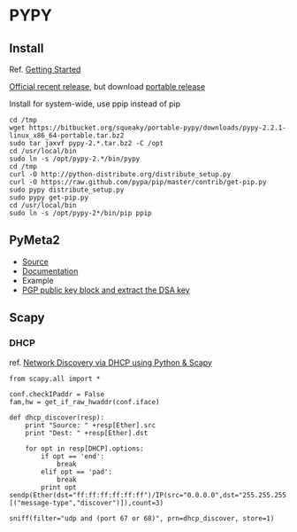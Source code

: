 
# PYPY

## Install
Ref. [Getting Started](http://doc.pypy.org/en/latest/getting-started.html)

[Official recent release](http://pypy.org/download.html), but download [portable release](https://github.com/squeaky-pl/portable-pypy)

Install for system-wide, use ppip instead of pip

    cd /tmp
    wget https://bitbucket.org/squeaky/portable-pypy/downloads/pypy-2.2.1-linux_x86_64-portable.tar.bz2
    sudo tar jaxvf pypy-2.*.tar.bz2 -C /opt
    cd /usr/local/bin
    sudo ln -s /opt/pypy-2.*/bin/pypy
    cd /tmp
    curl -O http://python-distribute.org/distribute_setup.py
    curl -O https://raw.github.com/pypa/pip/master/contrib/get-pip.py
    sudo pypy distribute_setup.py
    sudo pypy get-pip.py
    cd /usr/local/bin
    sudo ln -s /opt/pypy-2*/bin/pip ppip

## PyMeta2

* [Source](https://bitbucket.org/wkornewald/pymeta)
* [Documentation](https://screwtape.jottit.com/pymeta2_documentation)
* Example
 * [PGP public key block and extract the DSA key](http://formallanguage.blogspot.tw/2011/09/pymeta2-example.html)

## Scapy

### DHCP
ref. [Network Discovery via DHCP using Python & Scapy](http://www.hackdox.com/network-discovery-via-dhcp-using-python-scapy/)

    from scapy.all import *

    conf.checkIPaddr = False
    fam,hw = get_if_raw_hwaddr(conf.iface)

    def dhcp_discover(resp):
        print "Source: " +resp[Ether].src
        print "Dest: " +resp[Ether].dst

        for opt in resp[DHCP].options:
            if opt == 'end':
                break
            elif opt == 'pad':
                break
            print opt
    sendp(Ether(dst="ff:ff:ff:ff:ff:ff")/IP(src="0.0.0.0",dst="255.255.255.255")/UDP(sport=68,dport=67)/BOOTP(chaddr=hw)/DHCP(options=[("message-type","discover")]),count=3)

    sniff(filter="udp and (port 67 or 68)", prn=dhcp_discover, store=1)